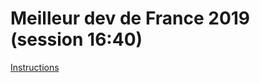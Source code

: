 # Meilleur dev de France 2019 (session 16:40)

[Instructions](https://www.isograd-testingservices.com/FR/solutions-challenges-de-code?cts_id=56&reg_typ_id=2)
